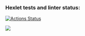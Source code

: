 ### Hexlet tests and linter status:
[![Actions Status](https://github.com/SibirskayaDaria/frontend-project-44/workflows/hexlet-check/badge.svg)](https://github.com/SibirskayaDaria/frontend-project-44/actions)

<a href="https://codeclimate.com/github/SibirskayaDaria/frontend-project-44/maintainability"><img src="https://api.codeclimate.com/v1/badges/b18e8eb764908adfa00c/maintainability" /></a>
